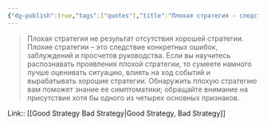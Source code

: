 ```yaml
---
{"dg-publish":true,"tags":["quotes"],"title":"Плохая стратегия - следствие заблуждений и ошибок","date":"2022-06-19T10:11:56+03:00","modified_at":"2022-07-24T15:03:44+03:00","permalink":"/quotes/202206191011/","dgHomeLink":false,"dgPassFrontmatter":true}
---
```



> Плохая стратегия не результат отсутствия хорошей стратегии. Плохие стратегии – это следствие конкретных ошибок, заблуждений и просчетов руководства. Если вы научитесь распознавать проявления плохой стратегии, то сумеете намного лучше оценивать ситуацию, влиять на ход событий и вырабатывать хорошие стратегии. Обнаружить плохую стратегию вам поможет знание ее симптоматики; обращайте внимание на присутствие хотя бы одного из четырех основных признаков.

Link:: [[Good Strategy Bad Strategy|Good Strategy, Bad Strategy]]
